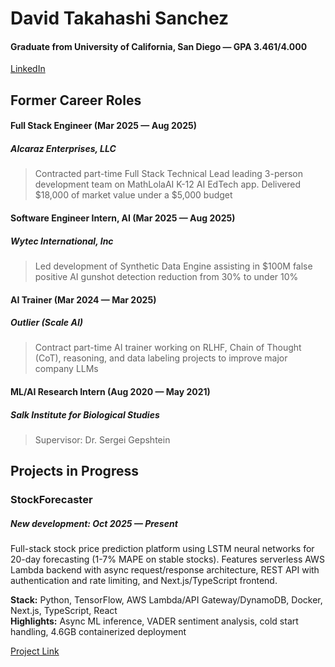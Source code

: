 # David Takahashi Sanchez
#### Graduate from University of California, San Diego — GPA 3.461/4.000
[LinkedIn](https://www.linkedin.com/davchez)

## Former Career Roles
#### Full Stack Engineer (Mar 2025 — Aug 2025)
##### Alcaraz Enterprises, LLC
> Contracted part-time Full Stack Technical Lead leading 3-person development team on MathLolaAI K-12 AI EdTech app.  Delivered $18,000 of market value under a $5,000 budget

#### Software Engineer Intern, AI (Mar 2025 — Aug 2025)
##### Wytec International, Inc
> Led development of Synthetic Data Engine assisting in $100M false positive AI gunshot detection reduction from 30% to under 10%

#### AI Trainer (Mar 2024 — Mar 2025)
##### Outlier (Scale AI)
> Contract part-time AI trainer working on RLHF, Chain of Thought (CoT), reasoning, and data labeling projects to improve major company LLMs

#### ML/AI Research Intern (Aug 2020 — May 2021)
##### Salk Institute for Biological Studies
> Supervisor: Dr. Sergei Gepshtein

## Projects in Progress

### StockForecaster
##### New development: Oct 2025 — Present
Full-stack stock price prediction platform using LSTM neural networks for 20-day forecasting (1-7% MAPE on stable stocks). Features serverless AWS Lambda backend with async request/response architecture, REST API with authentication and rate limiting, and Next.js/TypeScript frontend.

**Stack:** Python, TensorFlow, AWS Lambda/API Gateway/DynamoDB, Docker, Next.js, TypeScript, React  
**Highlights:** Async ML inference, VADER sentiment analysis, cold start handling, 4.6GB containerized deployment

[Project Link](https://github.com/davchez/stockforecaster)
